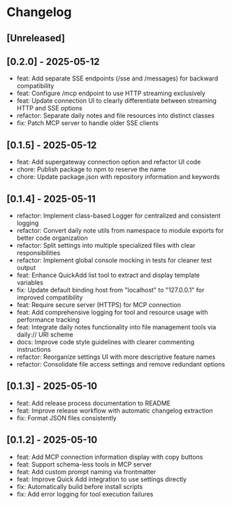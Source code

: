 # Changelog

## [Unreleased]

## [0.2.0] - 2025-05-12

- feat: Add separate SSE endpoints (/sse and /messages) for backward compatibility
- feat: Configure /mcp endpoint to use HTTP streaming exclusively
- feat: Update connection UI to clearly differentiate between streaming HTTP and SSE options
- refactor: Separate daily notes and file resources into distinct classes
- fix: Patch MCP server to handle older SSE clients

## [0.1.5] - 2025-05-12

- feat: Add supergateway connection option and refactor UI code
- chore: Publish package to npm to reserve the name
- chore: Update package.json with repository information and keywords

## [0.1.4] - 2025-05-11

- refactor: Implement class-based Logger for centralized and consistent logging
- refactor: Convert daily note utils from namespace to module exports for better code organization
- refactor: Split settings into multiple specialized files with clear responsibilities
- refactor: Implement global console mocking in tests for cleaner test output
- feat: Enhance QuickAdd list tool to extract and display template variables
- fix: Update default binding host from "localhost" to "127.0.0.1" for improved compatibility
- feat: Require secure server (HTTPS) for MCP connection
- feat: Add comprehensive logging for tool and resource usage with performance tracking
- feat: Integrate daily notes functionality into file management tools via daily:// URI scheme
- docs: Improve code style guidelines with clearer commenting instructions
- refactor: Reorganize settings UI with more descriptive feature names
- refactor: Consolidate file access settings and remove redundant options

## [0.1.3] - 2025-05-10

- feat: Add release process documentation to README
- feat: Improve release workflow with automatic changelog extraction
- fix: Format JSON files consistently

## [0.1.2] - 2025-05-10

- feat: Add MCP connection information display with copy buttons
- feat: Support schema-less tools in MCP server
- feat: Add custom prompt naming via frontmatter
- feat: Improve Quick Add integration to use settings directly
- fix: Automatically build before install scripts
- fix: Add error logging for tool execution failures
